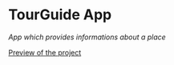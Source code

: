 # TourGuide App
*App which provides informations about a place*

[Preview of the project](https://drive.google.com/open?id=11y0B9JKYktx8W9M5a-T7znm6TuZkXE9F)
